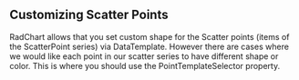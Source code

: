 ## Customizing Scatter Points
RadChart allows that you set custom shape for the Scatter points (items of the ScatterPoint series) via DataTemplate. However there are cases where we would like each point in our scatter series to have different shape or color. This is where you should use the PointTemplateSelector property. 

[//]: <keywords: scatterpointseries, customize, cartesianchartgrid, databinding, mvvm, pointtemplateselector, datatemplate>